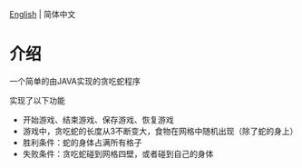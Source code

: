 [English](https://github.com/qingjiuling/SnakeEating) | 简体中文

# 介绍

一个简单的由JAVA实现的贪吃蛇程序

实现了以下功能

- 开始游戏、结束游戏、保存游戏、恢复游戏
- 游戏中，贪吃蛇的长度从3不断变大，食物在网格中随机出现（除了蛇的身上）
- 胜利条件：蛇的身体占满所有格子
- 失败条件：贪吃蛇碰到网格四壁，或者碰到自己的身体
